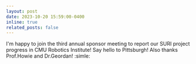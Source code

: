 ```yaml
---
layout: post
date: 2023-10-20 15:59:00-0400
inline: true
related_posts: false
---
```


I'm happy to join the third annual sponsor meeting to report our SURI project progress in CMU Robotics Institute! Say hello to Pittsburgh! Also thanks Prof.Howie and Dr.Geordan! :simle:
